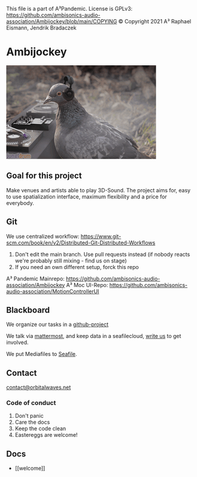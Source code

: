 This file is a part of A³Pandemic. License is GPLv3: https://github.com/ambisonics-audio-association/Ambijockey/blob/main/COPYING
© Copyright 2021 A³ Raphael Eismann, Jendrik Bradaczek 

# Ambijockey
![first ambijockey](doc/pix/gif1.gif)

## Goal for this project
Make venues and artists able to play 3D-Sound. The project aims for, easy to use spatialization interface, maximum flexibility and a price for everybody. 

## Git
We use centralized workflow:
https://www.git-scm.com/book/en/v2/Distributed-Git-Distributed-Workflows

1. Don't edit the main branch. Use pull requests instead (if nobody reacts we're probably still mixing - find us on stage)
2. If you need an own different setup, forck this repo

A³ Pandemic Mainrepo:
https://github.com/ambisonics-audio-association/Ambijockey
A³ Moc UI-Repo:
https://github.com/ambisonics-audio-association/MotionControllerUI

## Blackboard
We organize our tasks in a [github-project](https://github.com/orgs/ambisonics-audio-association/projects/1)

We talk via [mattermost](https://talk.lilbits.de/ambisonics), and keep data in a seafilecloud, [write us](mailto:contact@orbitalwaves.net) to get involved.

We put Mediafiles to [Seafile](https://tinycloud.lilbits.de/Media).

## Contact
[contact@orbitalwaves.net](mailto:contact@orbitalwaves.net)

### Code of conduct
1. Don't panic
2. Care the docs
3. Keep the code clean
4. Eastereggs are welcome!

## Docs
- [[welcome]]